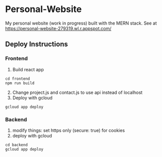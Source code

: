 # Personal-Website
My personal website (work in progress) built with the MERN stack. See at https://personal-website-279319.wl.r.appspot.com/


## Deploy Instructions
### Frontend
1) Build react app
```
cd frontend
npm run build
```
2) Change project.js and contact.js to use api instead of localhost
3) Deploy with gcloud
```
gcloud app deploy
```
### Backend
1) modify things: set https only (secure: true) for cookies
2) deploy with gcloud
```
cd backend
gcloud app deploy
```